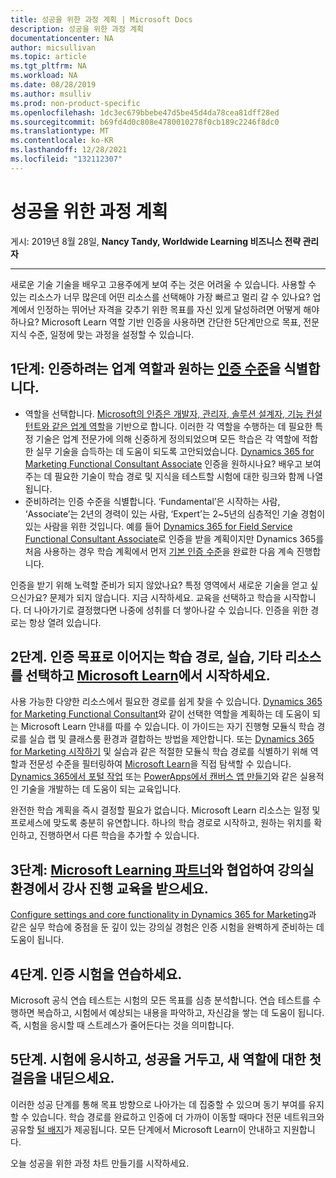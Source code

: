 ```yaml
---
title: 성공을 위한 과정 계획 | Microsoft Docs
description: 성공을 위한 과정 계획
documentationcenter: NA
author: micsullivan
ms.topic: article
ms.tgt_pltfrm: NA
ms.workload: NA
ms.date: 08/28/2019
ms.author: msulliv
ms.prod: non-product-specific
ms.openlocfilehash: 1dc3ec679bbebe47d5be45d4da78cea81dff28ed
ms.sourcegitcommit: b69fd4d0c808e4780010278f0cb189c2246f8dc0
ms.translationtype: MT
ms.contentlocale: ko-KR
ms.lasthandoff: 12/28/2021
ms.locfileid: "132112307"
---
```

# <a name="chart-your-course-to-success"></a>성공을 위한 과정 계획

게시: 2019년 8월 28일, **Nancy Tandy, Worldwide Learning 비즈니스 전략 관리자**

___

새로운 기술 기술을 배우고 고용주에게 보여 주는 것은 어려울 수 있습니다. 사용할 수 있는 리소스가 너무 많은데 어떤 리소스를 선택해야 가장 빠르고 멀리 갈 수 있나요? 업계에서 인정하는 뛰어난 자격을 갖추기 위한 목표를 자신 있게 달성하려면 어떻게 해야 하나요? Microsoft Learn 역할 기반 인증을 사용하면 간단한 5단계만으로 목표, 전문 지식 수준, 일정에 맞는 과정을 설정할 수 있습니다.

## <a name="step-1-identify-the-industry-role-you-want-to-be-certified-for-and-the-level-of-certification-you-want"></a>1단계: 인증하려는 업계 역할과 원하는 [인증 수준](https://www.microsoft.com/learning/certification-overview.aspx)을 식별합니다.

- 역할을 선택합니다. [Microsoft의 인증은 개발자, 관리자, 솔루션 설계자, 기능 컨설턴트와 같은 업계 역할](https://www.microsoft.com/learning/certification-overview.aspx)을 기반으로 합니다. 이러한 각 역할을 수행하는 데 필요한 특정 기술은 업계 전문가에 의해 신중하게 정의되었으며 모든 학습은 각 역할에 적합한 실무 기술을 습득하는 데 도움이 되도록 고안되었습니다. [Dynamics 365 for Marketing Functional Consultant Associate](https://www.microsoft.com/learning/d365-functional-consultant-marketing.aspx) 인증을 원하시나요? 배우고 보여 주는 데 필요한 기술이 학습 경로 및 지식을 테스트할 시험에 대한 링크와 함께 나열됩니다.
- 준비하려는 인증 수준을 식별합니다. ‘Fundamental’은 시작하는 사람, ‘Associate’는 2년의 경력이 있는 사람, ‘Expert’는 2~5년의 심층적인 기술 경험이 있는 사람을 위한 것입니다.   예를 들어 [Dynamics 365 for Field Service Functional Consultant Associate](https://www.microsoft.com/learning/d365-functional-consultant-field-service.aspx)로 인증을 받을 계획이지만 Dynamics 365를 처음 사용하는 경우 학습 계획에서 먼저 [기본 인증 수준](https://www.microsoft.com/learning/d365-fundamentals.aspx)을 완료한 다음 계속 진행합니다.

인증을 받기 위해 노력할 준비가 되지 않았나요? 특정 영역에서 새로운 기술을 얻고 싶으신가요? 문제가 되지 않습니다. 지금 시작하세요. 교육을 선택하고 학습을 시작합니다. 더 나아가기로 결정했다면 나중에 성취를 더 쌓아나갈 수 있습니다. 인증을 위한 경로는 항상 열려 있습니다.

## <a name="step-2-choose-the-learning-paths-labs-and-other-resources-that-lead-to-your-certification-goal-and--get-started-at-microsoft-learn"></a>2단계. 인증 목표로 이어지는 학습 경로, 실습, 기타 리소스를 선택하고 [Microsoft Learn](https://docs.microsoft.com/learn/browse/?WT.mc_id=mslearning82819__browse1-blog-wwl)에서 시작하세요.

사용 가능한 다양한 리소스에서 필요한 경로를 쉽게 찾을 수 있습니다. [Dynamics 365 for Marketing Functional Consultant](https://query.prod.cms.rt.microsoft.com/cms/api/am/binary/RE35I7b)와 같이 선택한 역할을 계획하는 데 도움이 되는 Microsoft Learn 안내를 따를 수 있습니다. 이 가이드는 자기 진행형 모듈식 학습 경로를 실습 랩 및 클래스룸 환경과 결합하는 방법을 제안합니다. 또는 [Dynamics 365 for Marketing 시작하기](https://docs.microsoft.com/learn/paths/get-started-with-marketing/?WT.mc_id=mslearning82819__dynamicsformarketing_path-blog-wwl) 및 실습과 같은 적절한 모듈식 학습 경로를 식별하기 위해 역할과 전문성 수준을 필터링하여 [Microsoft Learn](https://docs.microsoft.com/learn/browse/?WT.mc_id=mslearning82819__browse2-blog-wwl)을 직접 탐색할 수 있습니다. [Dynamics 365에서 포털 작업](https://docs.microsoft.com/learn/paths/work-with-portals-in-dynamics-365/?WT.mc_id=mslearning82819__portalsindynamics_path-blog-wwl) 또는 [PowerApps에서 캔버스 앱 만들기](https://docs.microsoft.com/learn/paths/create-powerapps/?WT.mc_id=mslearning82819__powerappscanvas_path-blog-wwl)와 같은 실용적인 기술을 개발하는 데 도움이 되는 교육입니다.

완전한 학습 계획을 즉시 결정할 필요가 없습니다. Microsoft Learn 리소스는 일정 및 프로세스에 맞도록 충분히 유연합니다. 하나의 학습 경로로 시작하고, 원하는 위치를 확인하고, 진행하면서 다른 학습을 추가할 수 있습니다.

## <a name="step-3-work-with-microsoft-learning-partners-to-get-instructor-led-training-in-a-classroom-setting"></a>3단계: [Microsoft Learning 파트너](https://www.microsoft.com/learning/partners.aspx)와 협업하여 강의실 환경에서 강사 진행 교육을 받으세요.

[Configure settings and core functionality in Dynamics 365 for Marketing](https://www.microsoft.com/learning/course.aspx?cid=MB-220T01)과 같은 실무 학습에 중점을 둔 깊이 있는 강의실 경험은 인증 시험을 완벽하게 준비하는 데 도움이 됩니다.

## <a name="step-4-practice-for-your-certification-exam"></a>4단계. 인증 시험을 연습하세요.

Microsoft 공식 연습 테스트는 시험의 모든 목표를 심층 분석합니다. 연습 테스트를 수행하면 복습하고, 시험에서 예상되는 내용을 파악하고, 자신감을 쌓는 데 도움이 됩니다. 즉, 시험을 응시할 때 스트레스가 줄어든다는 것을 의미합니다.

## <a name="step-5-take-your-exam-celebrate-and-step-into-your-new-role"></a>5단계. 시험에 응시하고, 성공을 거두고, 새 역할에 대한 첫걸음을 내딛으세요.

이러한 성공 단계를 통해 목표 방향으로 나아가는 데 집중할 수 있으며 동기 부여를 유지할 수 있습니다. 학습 경로를 완료하고 인증에 더 가까이 이동할 때마다 전문 네트워크와 공유할 [털 배지](https://www.microsoft.com/learning/badges.aspx)가 제공됩니다. 모든 단계에서 Microsoft Learn이 안내하고 지원합니다.

오늘 성공을 위한 과정 차트 만들기를 시작하세요.